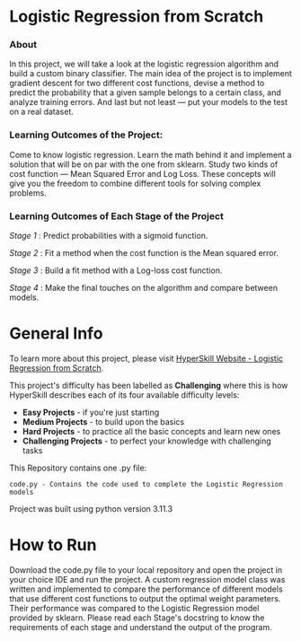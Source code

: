 # Logistic Regression from Scratch

### About
In this project, we will take a look at the logistic regression algorithm and 
build a custom binary classifier. The main idea of the project is to implement 
gradient descent for two different cost functions, devise a method to predict 
the probability that a given sample belongs to a certain class, and analyze 
training errors. And last but not least — put your models to the test on a 
real dataset.

### Learning Outcomes of the Project:
Come to know logistic regression. Learn the math behind it and implement a 
solution that will be on par with the one from sklearn. Study two kinds of cost 
function — Mean Squared Error and Log Loss. These concepts will give you the 
freedom to combine different tools for solving complex problems.

### Learning Outcomes of Each Stage of the Project
_Stage 1_ : Predict probabilities with a sigmoid function.

_Stage 2_ : Fit a method when the cost function is the Mean squared error.

_Stage 3_ : Build a fit method with a Log-loss cost function.

_Stage 4_ : Make the final touches on the algorithm and compare between models.

# General Info

To learn more about this project, please visit 
[HyperSkill Website - Logistic Regression from Scratch](https://hyperskill.org/projects/219).

This project's difficulty has been labelled as __Challenging__ where this is how 
HyperSkill describes each of its four available difficulty levels:

- __Easy Projects__ - if you're just starting
- __Medium Projects__ - to build upon the basics
- __Hard Projects__ - to practice all the basic concepts and learn new ones
- __Challenging Projects__ - to perfect your knowledge with challenging tasks

This Repository contains one .py file:

    code.py - Contains the code used to complete the Logistic Regression models

Project was built using python version 3.11.3

# How to Run

Download the code.py file to your local repository and open the project in your choice 
IDE and run the project. A custom regression model class was written and implemented
to compare the performance of different models that use different cost functions to output the
optimal weight parameters. Their performance was compared to the Logistic Regression model
provided by sklearn. Please read each Stage's docstring to know the requirements 
of each stage and understand the output of the program.
